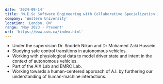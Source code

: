```yaml
---
date: '2024-09-14'
title: 'M.E.Sc Software Engineering with Collaborative Specialization in Artificial Intelligence'
company: 'Western University'
location: 'London, ON'
range: 'May 2023 - Present'
url: 'https://www.uwo.ca/index.html'
---
```


- Under the supervision Dr. Soodeh Nikan and Dr Mohamed Zaki Hussein.
- Studying safe control transitions in autonomous vehicles.
- Working with physiological data to model driver state and intent in the context of autonomous vehicles.
- Part of the AiX Lab and EMRC Lab.
- Working towards a human-centered approach of A.I. by furthering our understanding of human-machine interactions.
